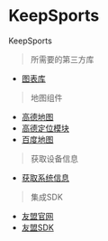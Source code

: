 # KeepSports
KeepSports


> 所需要的第三方库

- [图表库](https://github.com/indiespirit/react-native-chart-kit)

> 地图组件

- [高德地图](https://github.com/qiuxiang/react-native-amap3d)
- [高德定位模块](https://github.com/qiuxiang/react-native-amap-geolocation)
- [百度地图](https://github.com/qiuxiang/react-native-baidumap-sdk)

> 获取设备信息

- [获取系统信息](https://github.com/react-native-device-info/react-native-device-info)


> 集成SDK
- [友盟官网](https://developer.umeng.com/docs/66632/detail/67587)
- [友盟SDK](https://github.com/yolinsoft/react-native-dk-umeng)


